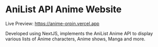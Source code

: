 # AniList API Anime Website

Live Preview: https://anime-orpin.vercel.app

Developed using NextJS, implements the AniList Anime API to display various lists of Anime characters, Anime shows, Manga and more.

